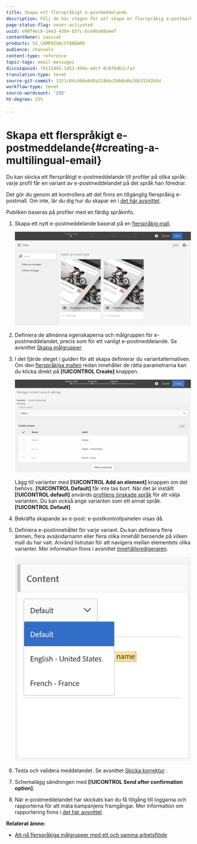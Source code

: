 ```yaml
---
title: Skapa ett flerspråkigt e-postmeddelande
description: Följ de här stegen för att skapa en flerspråkig e-postmarknadsföring som riktar sig till mottagare med olika språk.
page-status-flag: never-activated
uuid: e90f4ec8-14e3-4304-b5fc-bce0ba08a4ef
contentOwner: sauviat
products: SG_CAMPAIGN/STANDARD
audience: channels
content-type: reference
topic-tags: email-messages
discoiquuid: 79231445-1d51-499a-adcf-0c0f6db1cfa3
translation-type: tm+mt
source-git-commit: 1321c84c49de6d9a318bbc5bb8a0e28b332d2b5d
workflow-type: tm+mt
source-wordcount: '292'
ht-degree: 25%

---
```



# Skapa ett flerspråkigt e-postmeddelande{#creating-a-multilingual-email}

Du kan skicka ett flerspråkigt e-postmeddelande till profiler på olika språk: varje profil får en variant av e-postmeddelandet på det språk han föredrar.

Det gör du genom att kontrollera att det finns en tillgänglig flerspråkig e-postmall. Om inte, lär du dig hur du skapar en i [det här avsnittet](../../channels/using/multilingual-messages-template.md).

Publiken baseras på profiler med en färdig språkinfo.

1. Skapa ett nytt e-postmeddelande baserat på en [flerspråkig mall](../../channels/using/multilingual-messages-template.md).

   ![](assets/multi_create1.png)

1. Definiera de allmänna egenskaperna och målgruppen för e-postmeddelandet, precis som för ett vanligt e-postmeddelande. Se avsnittet [Skapa målgrupper](../../audiences/using/creating-audiences.md).
1. I det fjärde steget i guiden för att skapa definierar du variantalternativen. Om den [flerspråkiga mallen](../../channels/using/multilingual-messages-template.md) redan innehåller de rätta parametrarna kan du klicka direkt på **[!UICONTROL Create]** knappen.

   ![](assets/multi_create4.png)

   Lägg till varianter med **[!UICONTROL Add an element]** knappen om det behövs. **[!UICONTROL Default]** får inte tas bort. När det är inställt **[!UICONTROL default]** används [profilens önskade språk](../../audiences/using/creating-profiles.md) för att välja varianten. Du kan också ange varianten som ett annat språk. **[!UICONTROL Default]**

1. Bekräfta skapande av e-post: e-postkontrollpanelen visas då.
1. Definiera e-postinnehållet för varje variant. Du kan definiera flera ämnen, flera avsändarnamn eller flera olika innehåll beroende på vilken mall du har valt. Använd listrutan för att navigera mellan elementets olika varianter. Mer information finns i avsnittet [Innehållsredigeraren](../../designing/using/designing-content-in-adobe-campaign.md).

   ![](assets/multi_selectcontent.png)

1. Testa och validera meddelandet. Se avsnittet [Skicka korrektur](../../sending/using/sending-proofs.md) .
1. Schemalägg sändningen med **[!UICONTROL Send after confirmation option]**.
1. När e-postmeddelandet har skickats kan du få tillgång till loggarna och rapporterna för att mäta kampanjens framgångar. Mer information om rapportering finns i [det här avsnittet](../../reporting/using/about-dynamic-reports.md).

**Relaterat ämne:**

* [Att nå flerspråkiga målgrupper med ett och samma arbetsflöde](https://helpx.adobe.com/se/campaign/kb/simplify-campaign-management.html#Engageyourcustomersateverystep)
